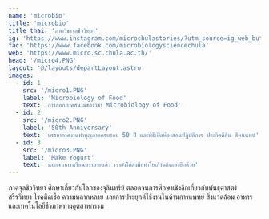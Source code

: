 ```yaml
---
name: 'microbio'
title: 'microbio'
title_thai: 'ภาควิชาจุลชีววิทยา'
ig: 'https://www.instagram.com/microchulastories/?utm_source=ig_web_button_share_sheet'
fac: 'https://www.facebook.com/microbiologysciencechula'
web: 'https://www.micro.sc.chula.ac.th/'
head: '/micro4.PNG'
layout: '@/layouts/departLayout.astro'
images:
  - id: 1
    src: '/micro1.PNG'
    label: 'Microbiology of Food'
    text: 'การออกภาคสนามของวิชา Microbiology of Food'
  - id: 2
    src: '/micro2.PNG'
    label: '50th Anniversary'
    text: 'บรรยากาศงานทำบุญภาคครบรอบ 50 ปี และพิธีเปิดห้องสอนปฏิบัติการ ประกิตติ์สิน สีหนนทน์'
  - id: 3
    src: '/micro3.PNG'
    label: 'Make Yogurt'
    text: 'นอกจากการเรียนบรรยายแล้ว เรายังได้ลงมือทำโยเกิร์ตกินเองอีกด้วย'
---
```

ภาคจุลชีววิทยา ศึกษาเกี่ยวกับโลกของจุลินทรีย์ ตลอดจนการศึกษาเชิงลึกเกี่ยวกับพันธุศาสตร์ สรีรวิทยา โรคติดเชื้อ ความหลากหลาย และการประยุกต์ใช้งานในด้านการแพทย์ สิ่งแวดล้อม อาหาร และเทคโนโลยีชีวภาพทางอุตสาหกรรม